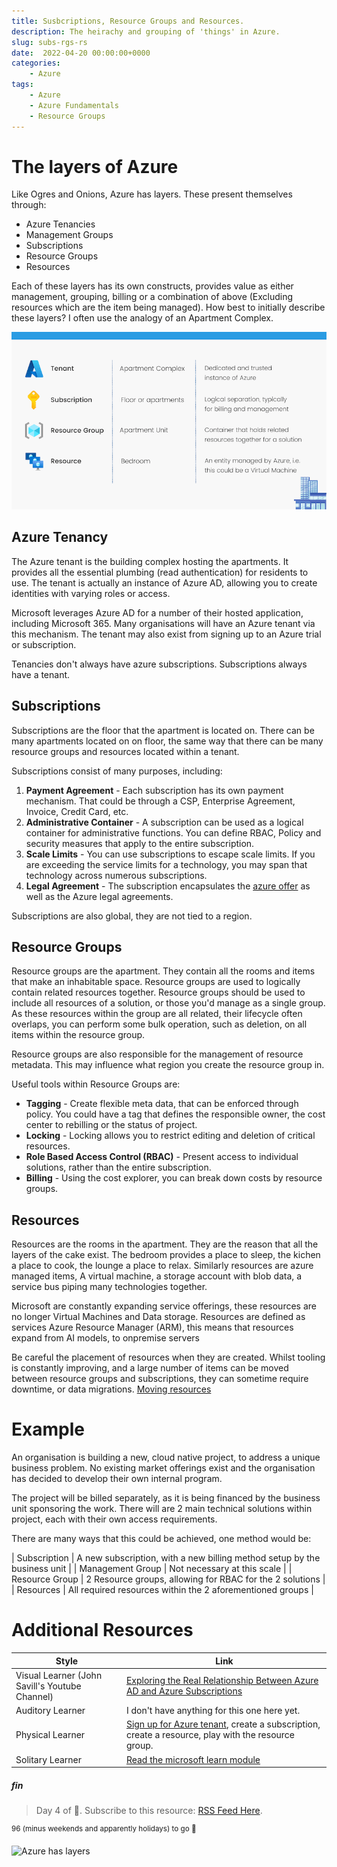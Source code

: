 ```yaml
---
title: Susbcriptions, Resource Groups and Resources.
description: The heirachy and grouping of 'things' in Azure.
slug: subs-rgs-rs
date:  2022-04-20 00:00:00+0000
categories:
    - Azure
tags:
    - Azure
    - Azure Fundamentals
    - Resource Groups
---
```


# The layers of Azure

Like Ogres and Onions, Azure has layers. These present themselves through:

* Azure Tenancies
* Management Groups
* Subscriptions
* Resource Groups
* Resources

Each of these layers has its own constructs, provides value as either management, grouping, billing or a combination of above (Excluding resources which are the item being managed). How best to initially describe these layers? I often use the analogy of an Apartment Complex.

![Azure Apartment Complex](TenSubRG.png)

## Azure Tenancy

The Azure tenant is the building complex hosting the apartments. It provides all the essential plumbing (read authentication) for residents to use. The tenant is actually an instance of Azure AD, allowing you to create identities with varying roles or access. 

Microsoft leverages Azure AD for a number of their hosted application, including Microsoft 365. Many organisations will have an Azure tenant via this mechanism. The tenant may also exist from signing up to an Azure trial or subscription.

Tenancies don't always have azure subscriptions. Subscriptions always have a tenant.

## Subscriptions

Subscriptions are the floor that the apartment is located on. There can be many apartments located on on floor, the same way that there can be many resource groups and resources located within a tenant.

Subscriptions consist of many purposes, including:

1. **Payment Agreement** - Each subscription has its own payment mechanism. That could be through a CSP, Enterprise Agreement, Invoice, Credit Card, etc.
2. **Administrative Container** - A subscription can be used as a logical container for administrative functions. You can define RBAC, Policy and security measures that apply to the entire subscription.
3. **Scale Limits** - You can use subscriptions to escape scale limits. If you are exceeding the service limits for a technology, you may span that technology across numerous subscriptions.
4. **Legal Agreement** - The subscription encapsulates the [azure offer](https://azure.microsoft.com/en-au/support/legal/offer-details/) as well as the Azure legal agreements.

Subscriptions are also global, they are not tied to a region.

## Resource Groups
Resource groups are the apartment. They contain all the rooms and items that make an inhabitable space. Resource groups are used to logically contain related resources together. Resource groups should be used to include all resources of a solution, or those you'd manage as a single group. As these resources within the group are all related, their lifecycle often overlaps, you can perform some bulk operation, such as deletion, on all items within the resource group.

Resource groups are also responsible for the management of resource metadata. This may influence what region you create the resource group in.

Useful tools within Resource Groups are:

* **Tagging**  - Create flexible meta data, that can be enforced through policy. You could have a tag that defines the responsible owner, the cost center to rebilling or the status of project.
* **Locking** - Locking allows you to restrict editing and deletion of critical resources.
* **Role Based Access Control (RBAC)** - Present access to individual solutions, rather than the entire subscription.
* **Billing** - Using the cost explorer, you can break down costs by resource groups.

## Resources

Resources are the rooms in the apartment. They are the reason that all the layers of the cake exist. The bedroom provides a place to sleep, the kichen a place to cook, the lounge a place to relax. Similarly resources are azure managed items, A virtual machine, a storage account with blob data, a service bus piping many technologies together.

Microsoft are constantly expanding service offerings, these resources are no longer Virtual Machines and Data storage. Resources are defined as services Azure Resource Manager (ARM), this means that resources expand from AI models, to onpremise servers

Be careful the placement of resources when they are created. Whilst tooling is constantly improving, and a large number of items can be moved between resource groups and subscriptions, they can sometime require downtime, or data migrations. [Moving resources](https://docs.microsoft.com/en-us/azure/azure-resource-manager/management/move-resource-group-and-subscription)

# Example

An organisation is building a new, cloud native project, to address a unique business problem. No existing market offerings exist and the organisation has decided to develop their own internal program.

The project will be billed separately, as it is being financed by the business unit sponsoring the work. There will are 2 main technical solutions within project, each with their own access requirements.

There are many ways that this could be achieved, one method would be:

| Subscription | A new subscription, with a new billing method setup by the business unit |
| Management Group | Not necessary at this scale |
| Resource Group | 2 Resource groups, allowing for RBAC for the 2 solutions |
| Resources | All required resources within the 2 aforementioned groups |

# Additional Resources

| Style | Link |
| --- | --- |
| Visual Learner (John Savill's Youtube Channel)| [Exploring the Real Relationship Between Azure AD and Azure Subscriptions](https://www.youtube.com/watch?v=sXurr46f3HA)
| Auditory Learner | I don't have anything for this one here yet.|
| Physical Learner | [Sign up for Azure tenant](https://azure.microsoft.com/en-us/free/), create a subscription, create a resource, play with the resource group. |
| Solitary Learner | [Read the microsoft learn module](https://docs.microsoft.com/en-us/learn/modules/azure-architecture-fundamentals/overview?ns-enrollment-type=learningpath&ns-enrollment-id=learn.az-900-describe-cloud-concepts)

##### fin

>Day 4 of 💯. Subscribe to this resource: [RSS Feed Here](http://localhost:4000/feed.xml).

<sup>96 (minus weekends and apparently holidays) to go 💪</sup>

![Azure has layers](https://media.giphy.com/media/kwafZfFxw8WnC/giphy.gif)

